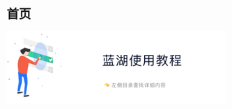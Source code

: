 # 首页

![](.gitbook/assets/assets-2f-lmbxi2ujniokryqcczy-2f-lmeskutgy-cs_etyut8-2f-lmesmn9h9smeuc4muas-2fbanner.png)

